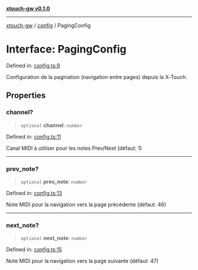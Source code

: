 [**xtouch-gw v0.1.0**](../../README.md)

***

[xtouch-gw](../../README.md) / [config](../README.md) / PagingConfig

# Interface: PagingConfig

Defined in: [config.ts:9](https://github.com/JulienCr/xtouch-gw/blob/4762a61efc98f67cb78942b4a0e2d9f4848bdf43/src/config.ts#L9)

Configuration de la pagination (navigation entre pages) depuis la X‑Touch.

## Properties

### channel?

> `optional` **channel**: `number`

Defined in: [config.ts:11](https://github.com/JulienCr/xtouch-gw/blob/4762a61efc98f67cb78942b4a0e2d9f4848bdf43/src/config.ts#L11)

Canal MIDI à utiliser pour les notes Prev/Next (défaut: 1)

***

### prev\_note?

> `optional` **prev\_note**: `number`

Defined in: [config.ts:13](https://github.com/JulienCr/xtouch-gw/blob/4762a61efc98f67cb78942b4a0e2d9f4848bdf43/src/config.ts#L13)

Note MIDI pour la navigation vers la page précédente (défaut: 46)

***

### next\_note?

> `optional` **next\_note**: `number`

Defined in: [config.ts:15](https://github.com/JulienCr/xtouch-gw/blob/4762a61efc98f67cb78942b4a0e2d9f4848bdf43/src/config.ts#L15)

Note MIDI pour la navigation vers la page suivante (défaut: 47)

